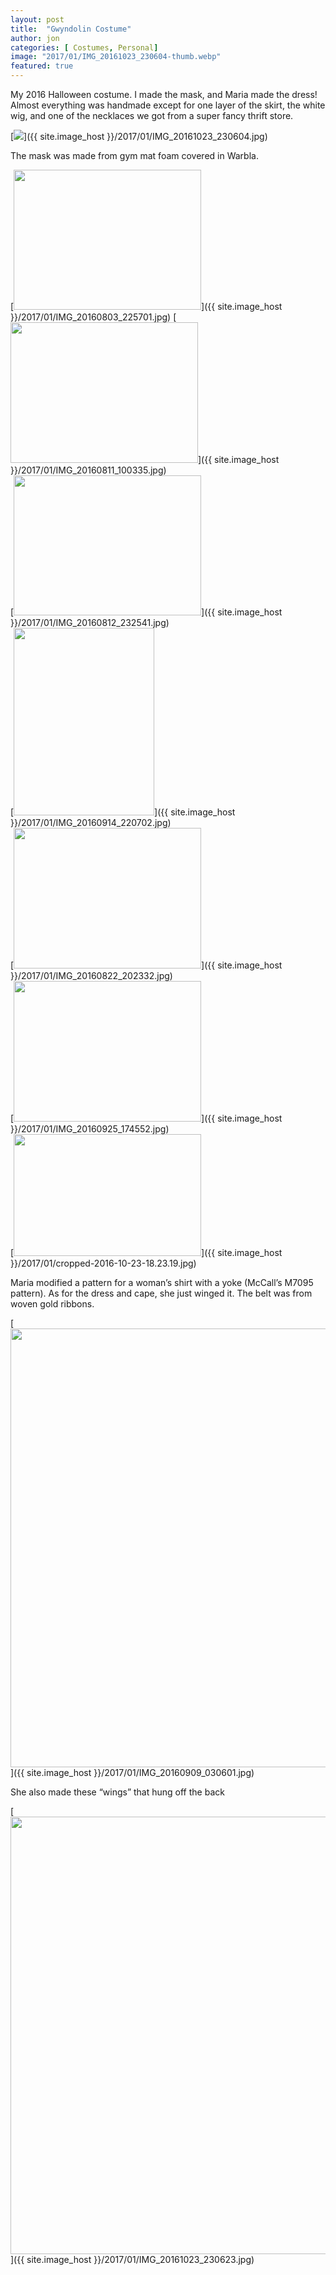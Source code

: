 ```yaml
---
layout: post
title:  "Gwyndolin Costume"
author: jon
categories: [ Costumes, Personal]
image: "2017/01/IMG_20161023_230604-thumb.webp"
featured: true
---
```

My 2016 Halloween costume. I made the mask, and Maria made the dress! Almost everything was handmade except for one layer of the skirt, the white wig, and one of the necklaces we got from a super fancy thrift store.  

[<img class="alignnone wp-image-45 size-medium" src="{{ site.image_host }}/2017/01/IMG_20161023_230604-150x150.webp" srcset="{{ site.image_host }}/2017/01/IMG_20161023_230604-150x150.jpg 150w, {{ site.image_host }}/2017/01/IMG_20161023_230604-768x1024.jpg 768w" sizes="(max-width: 768px) 150px, 600px" />]({{ site.image_host }}/2017/01/IMG_20161023_230604.jpg)

The mask was made from gym mat foam covered in Warbla.

[<img class="alignnone wp-image-45 size-medium" src="{{ site.image_host }}/2017/01/IMG_20160803_225701-300x224.webp" width="300" height="224" srcset="{{ site.image_host }}/2017/01/IMG_20160803_225701-300x224.jpg 300w, {{ site.image_host }}/2017/01/IMG_20160803_225701-768x574.jpg 768w, {{ site.image_host }}/2017/01/IMG_20160803_225701-1024x766.jpg 1024w" sizes="(max-width: 300px) 100vw, 300px" />]({{ site.image_host }}/2017/01/IMG_20160803_225701.jpg)
[<img class="alignnone size-medium wp-image-46" src="{{ site.image_host }}/2017/01/IMG_20160811_100335-300x225.webp" alt="" width="300" height="225" srcset="{{ site.image_host }}/2017/01/IMG_20160811_100335-300x225.jpg 300w, {{ site.image_host }}/2017/01/IMG_20160811_100335-768x576.jpg 768w, {{ site.image_host }}/2017/01/IMG_20160811_100335-1024x768.jpg 1024w" sizes="(max-width: 300px) 100vw, 300px" />]({{ site.image_host }}/2017/01/IMG_20160811_100335.jpg)  
[<img class="alignnone size-medium wp-image-47" src="{{ site.image_host }}/2017/01/IMG_20160812_232541-300x224.webp" alt="" width="300" height="224" srcset="{{ site.image_host }}/2017/01/IMG_20160812_232541-300x224.jpg 300w, {{ site.image_host }}/2017/01/IMG_20160812_232541-768x574.jpg 768w, {{ site.image_host }}/2017/01/IMG_20160812_232541-1024x766.jpg 1024w" sizes="(max-width: 300px) 100vw, 300px" />]({{ site.image_host }}/2017/01/IMG_20160812_232541.jpg)  
[<img class="alignnone size-medium wp-image-50" src="{{ site.image_host }}/2017/01/IMG_20160914_220702-225x300.webp" alt="" width="225" height="300" srcset="{{ site.image_host }}/2017/01/IMG_20160914_220702-225x300.jpg 225w, {{ site.image_host }}/2017/01/IMG_20160914_220702-768x1024.jpg 768w" sizes="(max-width: 225px) 100vw, 225px" />]({{ site.image_host }}/2017/01/IMG_20160914_220702.jpg)  
[<img class="alignnone size-medium wp-image-48" src="{{ site.image_host }}/2017/01/IMG_20160822_202332-300x225.webp" alt="" width="300" height="225" srcset="{{ site.image_host }}/2017/01/IMG_20160822_202332-300x225.jpg 300w, {{ site.image_host }}/2017/01/IMG_20160822_202332-768x576.jpg 768w, {{ site.image_host }}/2017/01/IMG_20160822_202332-1024x768.jpg 1024w" sizes="(max-width: 300px) 100vw, 300px" />]({{ site.image_host }}/2017/01/IMG_20160822_202332.jpg)  
[<img class="alignnone size-medium wp-image-51" src="{{ site.image_host }}/2017/01/IMG_20160925_174552-300x225.webp" alt="" width="300" height="225" srcset="{{ site.image_host }}/2017/01/IMG_20160925_174552-300x225.jpg 300w, {{ site.image_host }}/2017/01/IMG_20160925_174552-768x576.jpg 768w, {{ site.image_host }}/2017/01/IMG_20160925_174552-1024x768.jpg 1024w" sizes="(max-width: 300px) 100vw, 300px" />]({{ site.image_host }}/2017/01/IMG_20160925_174552.jpg)  
[<img class="alignnone wp-image-23 size-medium" src="{{ site.image_host }}/2017/01/cropped-2016-10-23-18.23.19-300x195.webp" width="300" height="195" srcset="{{ site.image_host }}/2017/01/cropped-2016-10-23-18.23.19-300x195.jpg 300w, {{ site.image_host }}/2017/01/cropped-2016-10-23-18.23.19-768x500.jpg 768w, {{ site.image_host }}/2017/01/cropped-2016-10-23-18.23.19-1024x667.jpg 1024w" sizes="(max-width: 300px) 100vw, 300px" />]({{ site.image_host }}/2017/01/cropped-2016-10-23-18.23.19.jpg)

Maria modified a pattern for a woman&#8217;s shirt with a yoke (McCall&#8217;s M7095 pattern). As for the dress and cape, she just winged it. The belt was from woven gold ribbons.

[<img class="alignnone wp-image-49 size-large" src="{{ site.image_host }}/2017/01/IMG_20160909_030601-766x1024.webp" width="525" height="702" srcset="{{ site.image_host }}/2017/01/IMG_20160909_030601-766x1024.jpg 766w, {{ site.image_host }}/2017/01/IMG_20160909_030601-224x300.jpg 224w, {{ site.image_host }}/2017/01/IMG_20160909_030601-768x1027.jpg 768w" sizes="(max-width: 525px) 100vw, 525px" />]({{ site.image_host }}/2017/01/IMG_20160909_030601.jpg)

She also made these &#8220;wings&#8221; that hung off the back

[<img class="alignnone size-large wp-image-53" src="{{ site.image_host }}/2017/01/IMG_20161023_230623-768x1024.webp" alt="" width="525" height="700" srcset="{{ site.image_host }}/2017/01/IMG_20161023_230623-768x1024.jpg 768w, {{ site.image_host }}/2017/01/IMG_20161023_230623-225x300.jpg 225w" sizes="(max-width: 525px) 100vw, 525px" />]({{ site.image_host }}/2017/01/IMG_20161023_230623.jpg)
